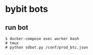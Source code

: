 # bybit bots

## run bot
```
$ docker-compose exec worker bash
# tmux
# python sdbot.py /conf/prod_btc.json
```
